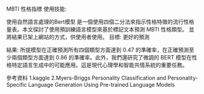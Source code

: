 MBTI 性格指標
使用技能:  

使用自然語言處理的Bert模型
是一個使用四個二分法來指示性格特徵的流行性格量表。本文探討了使用預訓練語言模型來基於標記文本預測 MBTI 性格類型。
並將結果已架上網站的方式，供使用者使用。
目標:
更好的預測

結果:
所提模型在正確預測所有四個類型方面達到 0.47 的準確率，在正確預測至少兩個類型方面達到 0.86 的準確率。此外，我們還研究了微調的 BERT 模型在性格特定語言生成中的可能應用。這是現代心理學和智能共情系統的重要任務。


參考資料
1.kaggle
2.Myers-Briggs Personality Classification and Personality-Specific Language Generation Using Pre-trained Language Models
